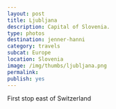 ```yaml
---
layout: post
title: Ljubljana
description: Capital of Slovenia.
type: photos
destination: jenner-hanni
category: travels
subcat: Europe
location: Slovenia
image: /img/thumbs/ljubljana.png
permalink: 
publish: yes
---
```


First stop east of Switzerland

<p><a href="https://jenner.smugmug.com/Europe/2009-Ljubljana-Slovenia/i-fC7BfT3/0/M/DSCF2087-M.jpg">
<img src="https://jenner.smugmug.com/Europe/2009-Ljubljana-Slovenia/i-fC7BfT3/0/M/DSCF2087-M.jpg" alt=""></a></p>

<p><a href="https://jenner.smugmug.com/Europe/2009-Ljubljana-Slovenia/i-gXd5Tz6/0/M/DSCF2085-M.jpg">
<img src="https://jenner.smugmug.com/Europe/2009-Ljubljana-Slovenia/i-gXd5Tz6/0/M/DSCF2085-M.jpg" alt=""></a></p>

<p><a href="https://jenner.smugmug.com/Europe/2009-Ljubljana-Slovenia/i-v3fJrTL/0/M/DSCF2088-M.jpg">
<img src="https://jenner.smugmug.com/Europe/2009-Ljubljana-Slovenia/i-v3fJrTL/0/M/DSCF2088-M.jpg" alt=""></a></p>

<p><a href="https://jenner.smugmug.com/Europe/2009-Ljubljana-Slovenia/i-xkcQdJZ/0/M/DSCF2090-M.jpg">
<img src="https://jenner.smugmug.com/Europe/2009-Ljubljana-Slovenia/i-xkcQdJZ/0/M/DSCF2090-M.jpg" alt=""></a></p>

<p><a href="https://jenner.smugmug.com/Europe/2009-Ljubljana-Slovenia/i-T66v2JV/0/M/DSCF2089-M.jpg">
<img src="https://jenner.smugmug.com/Europe/2009-Ljubljana-Slovenia/i-T66v2JV/0/M/DSCF2089-M.jpg" alt=""></a></p>

<p><a href="https://jenner.smugmug.com/Europe/2009-Ljubljana-Slovenia/i-Tww6z8B/0/M/DSCF2091-M.jpg">
<img src="https://jenner.smugmug.com/Europe/2009-Ljubljana-Slovenia/i-Tww6z8B/0/M/DSCF2091-M.jpg" alt=""></a></p>

<p><a href="https://jenner.smugmug.com/Europe/2009-Ljubljana-Slovenia/i-LHjJPqV/0/M/DSCF2092-M.jpg">
<img src="https://jenner.smugmug.com/Europe/2009-Ljubljana-Slovenia/i-LHjJPqV/0/M/DSCF2092-M.jpg" alt=""></a></p>

<p><a href="https://jenner.smugmug.com/Europe/2009-Ljubljana-Slovenia/i-JvTBtmC/0/M/DSCF2094-M.jpg">
<img src="https://jenner.smugmug.com/Europe/2009-Ljubljana-Slovenia/i-JvTBtmC/0/M/DSCF2094-M.jpg" alt=""></a></p>

<p><a href="https://jenner.smugmug.com/Europe/2009-Ljubljana-Slovenia/i-2cBZZRX/0/M/DSCF2097-M.jpg">
<img src="https://jenner.smugmug.com/Europe/2009-Ljubljana-Slovenia/i-2cBZZRX/0/M/DSCF2097-M.jpg" alt=""></a></p>

<p><a href="https://jenner.smugmug.com/Europe/2009-Ljubljana-Slovenia/i-JNF4RVz/0/M/DSCF2098-M.jpg">
<img src="https://jenner.smugmug.com/Europe/2009-Ljubljana-Slovenia/i-JNF4RVz/0/M/DSCF2098-M.jpg" alt=""></a></p>

<p><a href="https://jenner.smugmug.com/Europe/2009-Ljubljana-Slovenia/i-XCbZZBX/0/M/DSCF2096-M.jpg">
<img src="https://jenner.smugmug.com/Europe/2009-Ljubljana-Slovenia/i-XCbZZBX/0/M/DSCF2096-M.jpg" alt=""></a></p>


